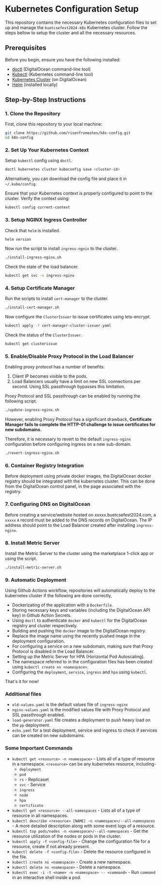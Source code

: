 # Kubernetes Configuration Setup

This repository contains the necessary Kubernetes configuration files to set up and manage the `buetcsefest2024-k8s` Kubernetes cluster. Follow the steps bellow to setup the cluster and all the necessary resources.

## Prerequisites

Before you begin, ensure you have the following installed:
- [doctl](https://docs.digitalocean.com/reference/doctl/how-to/install/) (DigitalOcean command-line tool)
- [Kubectl](https://kubernetes.io/docs/tasks/tools/install-kubectl/) (Kubernetes command-line tool)
- [Kubernetes Cluster](https://kubernetes.io/docs/setup/) (on DigitalOcean)
- [Helm](https://helm.sh/docs/intro/install/) (installed locally)

## Step-by-Step Instructions

### 1. Clone the Repository

First, clone this repository to your local machine:

```bash
git clone https://github.com/risenfromashes/k8s-config.git
cd k8s-config
```

### 2. Set Up Your Kubernetes Context

Setup `kubectl` config using `doctl`.
```bash
doctl kubernetes cluster kubeconfig save <cluster-id>
```

Alternatively, you can download the config file and place it in `~/.kube/config`.

Ensure that your Kubernetes context is properly configured to point to the cluster. Verify the context using:

```bash
kubectl config current-context
```


### 3. Setup NGINX Ingress Controller

Check that `helm` is installed.

```bash
helm version
```
Now run the script to install `ingress-ngnix` to the cluster.

```bash
./install-ingress-nginx.sh
```

Check the state of the load balancer.

```bash
kubectl get svc -n ingress-nginx
```

### 4. Setup Certificate Manager

Run the scripts to install `cert-manager` to the cluster.

```bash
./install-cert-manager.sh
```

Now configure the `ClusterIssuer` to issue certificates using lets-encrypt.

```bash
kubectl apply -f cert-manager-cluster-issuer.yaml
```

Check the status of the `ClusterIssuer`.

```bash
kubectl get clusterissue
```

### 5. Enable/Disable Proxy Protocol in the Load Balancer

Enabling proxy protocol has a number of benefits:
  1. Client IP becomes visible to the pods.
  2. Load Balancers usually have a limit on new SSL connections per second. Using SSL passthrough bypasses this limitation.

Proxy Protocol and SSL passthrough can be enabled by running the following script.

```bash
./update-ingress-nginx.sh
```

However, enabling Proxy Protocol has a significant drawback, **Certificate Manager fails to complete the HTTP-01 challenge to issue certificates for new subdomains.**

Therefore, it is necessary to revert to the default `ingress-nginx` configuration before configuring ingress on a new sub-domain. 

```bash
./revert-ingress-nginx.sh
```

### 6. Container Registry Integration

Before deployment using private docker images, the DigitalOcean docker registry should be integrated with the kubernetes cluster. This can be done from the DigitalOcean control panel, in the page associated with the registry.

### 7. Configuring DNS on DigitalOcean

Before creating a service/website hosted on xxxxx.buetcsefest2024.com, a `xxxxx` `A` record must be added to the DNS records on DigitalOcean. The IP address should point to the Load Balancer created after installing `ingress-nginx`.

### 8. Install Metric Server

Install the Metric Server to the cluster using the marketplace 1-click app or using the script.

```bash
./install-metric-server.sh
```

### 9. Automatic Deployment

Using Github Actions workflow, repositories will automatically deploy to the kubernetes cluster if the following are done correctly,
  * Dockerizating of the application with a `Dockerfile`.
  * Storing necessary keys and variables (including the DigitalOcean API key) in Github Action Secrets.
  * Using `doctl` to authenticate `docker` and `kubectl` for the DigitalOcean registry and cluster respectively.
  * Building and pushing the `docker` image to the DigitalOcean registry.
  * Replace the image name using the recently pushed image in the deployment configuration.
  * For configuring a service on a new subdomain, making sure that Proxy Protocol is disabled in the Load Balancer.
  * Setting up the Metric Server for HPA (Horizontal Pod Autoscaling).
  * The namespace referred to in the configuration files has been created using `kubectl create ns <namespace>`.
  * Configuring the `deployment`, `service`, `ingress` and `hpa` using `kubectl`.
  

That's it for now!

### Additional files
* `old-values.yaml` is the default values file of `ingress-nginx`
* `nginx-values.yaml` is the modified values file with Proxy Protocol and SSL passthrough enabled.
* `load-generator.yaml` file creates a deployment to push heavy load on the `pp` deployment. 
* `echo.yaml` for a test deployment, service and ingress to check if services can be created on new subdomains.

### Some Important Commands
* `kubectl get <resource> -n <namespace>` - Lists all of a type of resource in a namespace. `<resource>` can be any kubernetes resource, including-
  * `deployment` 
  * `pod` 
  * `rs` - Replicaset
  * `svc` - Service
  * `ingress`
  * `node`
  * `hpa`
  * `certificate`
* `kubectl get <resource> --all-namespaces` - Lists all of a type of resource in all namespaces.
* `kubectl describe <resource> [NAME] -n <namespace>/--all-namespaces` - A more detailed description along with some event logs of a resource.
* `kubectl top pods/nodes -n <namespace>/--all-namespaces` - Get the resource utilization of the nodes or pods in the cluster.
* `kubectl apply -f <config-file>` - Change the configuration file for a resource, create if not already present.
* `kubectl delete -f <config-file>` - Delete the resource configured in the file.
* `kubectl create ns <namespace>` - Create a new namespace.
* `kubectl delete ns <namespace>` - Delete a namespace.
* `kubectl exec -i -t <name> -n <namespace> -- <command>` - Run `command` in an interactive shell inside a pod.
